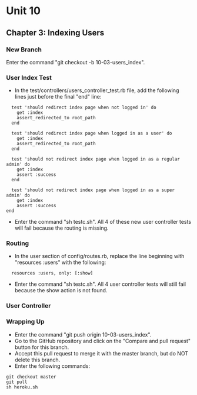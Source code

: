 # Unit 10
## Chapter 3: Indexing Users

### New Branch
Enter the command "git checkout -b 10-03-users_index".

### User Index Test
* In the test/controllers/users_controller_test.rb file, add the following lines just before the final "end" line:
```
  test 'should redirect index page when not logged in' do
    get :index
    assert_redirected_to root_path
  end

  test 'should redirect index page when logged in as a user' do
    get :index
    assert_redirected_to root_path
  end

  test 'should not redirect index page when logged in as a regular admin' do
    get :index
    assert :success
  end

  test 'should not redirect index page when logged in as a super admin' do
    get :index
    assert :success
end
```
* Enter the command "sh testc.sh".  All 4 of these new user controller tests will fail because the routing is missing.

### Routing
* In the user section of config/routes.rb, replace the line beginning with "resources :users" with the following:
```
  resources :users, only: [:show]
```
* Enter the command "sh testc.sh". All 4 user controller tests will still fail because the show action is not found.

### User Controller


### Wrapping Up
* Enter the command "git push origin 10-03-users_index".
* Go to the GitHub repository and click on the "Compare and pull request" button for this branch.
* Accept this pull request to merge it with the master branch, but do NOT delete this branch.
* Enter the following commands:
```
git checkout master
git pull
sh heroku.sh
```
